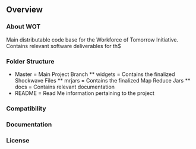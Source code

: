 ## Overview

### About WOT

Main distributable code base for the Workforce of Tomorrow Initiative.  Contains relevant software deliverables for th$

### Folder Structure

* Master = Main Project Branch
** widgets = Contains the finalized Shockwave Files
** mrjars = Contains the finalized Map Reduce Jars
** docs = Contains relevant documentation
* README = Read Me information pertaining to the project

### Compatibility

### Documentation

### License
